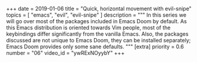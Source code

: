 +++
date = 2019-01-06
title = "Quick, horizontal movement with evil-snipe"
topics = [ "emacs", "evil", "evil-snipe" ]
description = """
In this series we will go over most of the packages included in Emacs Doom by default. As this Emacs distribution is oriented towards Vim people, most of the keybindings differ significantly from the vanilla Emacs. Also, the packages discussed are not unique to Emacs Doom, they can be installed separately; Emacs Doom provides only some sane defaults.
"""
[extra]
priority = 0.6
number = "06"
video_id = "ywRExNOyybY"
+++
